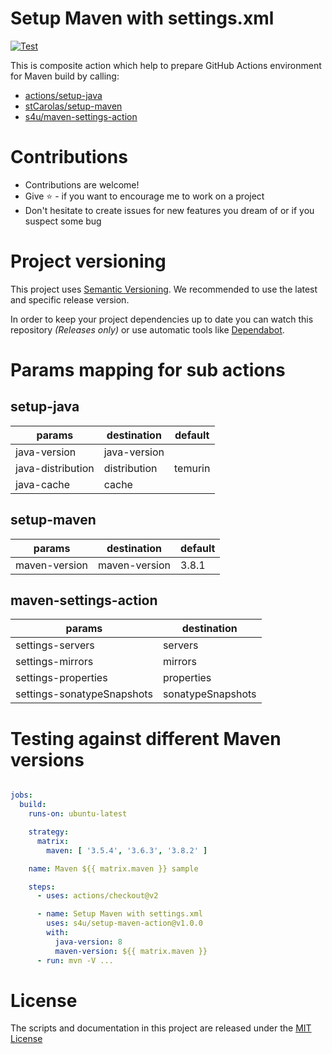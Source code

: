 # Setup Maven with settings.xml
[![Test](https://github.com/s4u/setup-maven-action/actions/workflows/test.yml/badge.svg)](https://github.com/s4u/setup-maven-action/actions/workflows/test.yml)

This is composite action which help to prepare GitHub Actions environment for Maven build by calling:

- [actions/setup-java](https://github.com/marketplace/actions/setup-java-jdk)
- [stCarolas/setup-maven](https://github.com/marketplace/actions/setup-maven)
- [s4u/maven-settings-action](https://github.com/marketplace/actions/maven-settings-action)

# Contributions
- Contributions are welcome!
- Give :star: - if you want to encourage me to work on a project
- Don't hesitate to create issues for new features you dream of or if you suspect some bug

# Project versioning
This project uses [Semantic Versioning](https://semver.org/).
We recommended to use the latest and specific release version.

In order to keep your project dependencies up to date you can watch this repository *(Releases only)*
or use automatic tools like [Dependabot](https://docs.github.com/en/code-security/supply-chain-security/keeping-your-dependencies-updated-automatically/about-dependabot-version-updates).

# Params mapping for sub actions

## setup-java

| params            | destination  | default |
| ----------------- |------------- |-------- |
| java-version      | java-version |         |
| java-distribution | distribution | temurin |
| java-cache        | cache        |         |

## setup-maven

| params        | destination   | default |
| ------------- |-------------- |-------- |
| maven-version | maven-version | 3.8.1   |

## maven-settings-action

| params                     | destination       |
| -------------------------- |------------------ |
| settings-servers           | servers           |
| settings-mirrors           | mirrors           |
| settings-properties        | properties        |
| settings-sonatypeSnapshots | sonatypeSnapshots |

# Testing against different Maven versions

```yaml

jobs:
  build:
    runs-on: ubuntu-latest

    strategy:
      matrix:
        maven: [ '3.5.4', '3.6.3', '3.8.2' ]

    name: Maven ${{ matrix.maven }} sample

    steps:
      - uses: actions/checkout@v2

      - name: Setup Maven with settings.xml
        uses: s4u/setup-maven-action@v1.0.0
        with:
          java-version: 8
          maven-version: ${{ matrix.maven }}
      - run: mvn -V ...
```

# License

The scripts and documentation in this project are released under the [MIT License](LICENSE)
